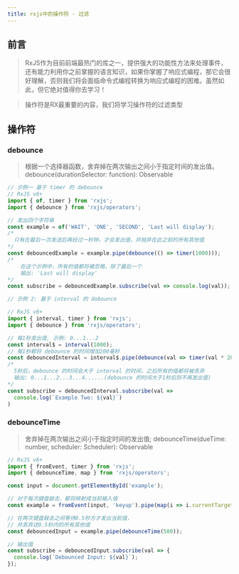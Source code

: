 ```yaml
---
title: rxjs中的操作符 - 过滤
---
```


## 前言
>    RxJS作为目前前端最热门的库之一，提供强大的功能性方法来处理事件，还有能力利用你之前掌握的语言知识，如果你掌握了响应式编程，那它会很好理解，否则我们将会面临命令式编程转换为响应式编程的困难。虽然如此，但它绝对值得你去学习！

>    操作符是RX最重要的内容，我们将学习操作符的过滤类型

<!--more-->

## 操作符

### debounce
> 根据一个选择器函数，舍弃掉在两次输出之间小于指定时间的发出值。debounce(durationSelector: function): Observable

```ts
// 示例一 基于 timer 的 debounce
// RxJS v6+
import { of, timer } from 'rxjs';
import { debounce } from 'rxjs/operators';

// 发出四个字符串
const example = of('WAIT', 'ONE', 'SECOND', 'Last will display');
/*
  只有在最后一次发送后再经过一秒钟，才会发出值，并抛弃在此之前的所有其他值
*/
const debouncedExample = example.pipe(debounce(() => timer(1000)));
/*
    在这个示例中，所有的值都将被忽略，除了最后一个
    输出: 'Last will display'
*/
const subscribe = debouncedExample.subscribe(val => console.log(val));
```

```ts
// 示例 2: 基于 interval 的 dobounce

// RxJS v6+
import { interval, timer } from 'rxjs';
import { debounce } from 'rxjs/operators';

// 每1秒发出值, 示例: 0...1...2
const interval$ = interval(1000);
// 每1秒都将 debounce 的时间增加200毫秒
const debouncedInterval = interval$.pipe(debounce(val => timer(val * 200)));
/*
  5秒后，debounce 的时间会大于 interval 的时间，之后所有的值都将被丢弃
  输出: 0...1...2...3...4......(debounce 的时间大于1秒后则不再发出值)
*/
const subscribe = debouncedInterval.subscribe(val =>
  console.log(`Example Two: ${val}`)
)
```
### debounceTime

> 舍弃掉在两次输出之间小于指定时间的发出值; debounceTime(dueTime: number, scheduler: Scheduler): Observable

```ts
// RxJS v6+
import { fromEvent, timer } from 'rxjs';
import { debounceTime, map } from 'rxjs/operators';

const input = document.getElementById('example');

// 对于每次键盘敲击，都将映射成当前输入值
const example = fromEvent(input, 'keyup').pipe(map(i => i.currentTarget.value));

// 在两次键盘敲击之间等待0.5秒方才发出当前值，
// 并丢弃这0.5秒内的所有其他值
const debouncedInput = example.pipe(debounceTime(500));

// 输出值
const subscribe = debouncedInput.subscribe(val => {
  console.log(`Debounced Input: ${val}`);
});

```
